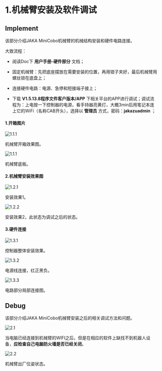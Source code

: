 # 1.机械臂安装及软件调试

## Implement

该部分介绍JAKA MiniCobo机械臂的机械结构安装和硬件电路连接。

大致流程：

- 阅读Doc下 **用户手册-硬件部分** 文档；

- 固定机械臂：先把底座摆放在需要安装的位置，再用钳子夹好，最后机械臂用螺丝锁在底盘上；
- 连接硬件电路：电源、急停和短接端子接上；
- 下载  **V1.5.13.8程序文件客户版本/APP** 下相关平台的APP进行调试；调试流程为：上电按一下控制器的电源，看手持器亮黄灯，大概3min后用笔记本连上它的WiFi（名称CAB开头），选择以 **管理员** 方式，密码：**jakazuadmin** ；

#### 1.开箱图片

![1.1.1](IMG/1.1.1.jpg)

机械臂开箱效果图。

![1.1.1](IMG/1.1.2.jpg)

机械臂底板。

#### 2.机械臂安装效果图

![1.2.1](IMG/1.2.1.jpg)

安装效果1。

![1.2.2](IMG/1.2.2.jpg)

安装效果2，此状态为调试之后的状态。

#### 3.硬件连接

![1.3.1](IMG/1.3.1.jpg)

控制器整体安装效果。

![1.3.2](IMG/1.3.2.jpg)

电源线连接，红正黑负。

![1.3.3](IMG/1.3.3.jpg)

电路部分局部连接图。

## Debug

该部分介绍JAKA MiniCobo机械臂安装之后的相关调试方法和问题。

![2.1](IMG/2.1.jpg)

当电脑已经连接到机械臂的WIFI之后，但是在相应的软件上缺找不到机器人设备，**应检查自己电脑防火墙是否已经关闭**。

![2.2](IMG/2.2.png)

机械臂出厂位姿状态。

